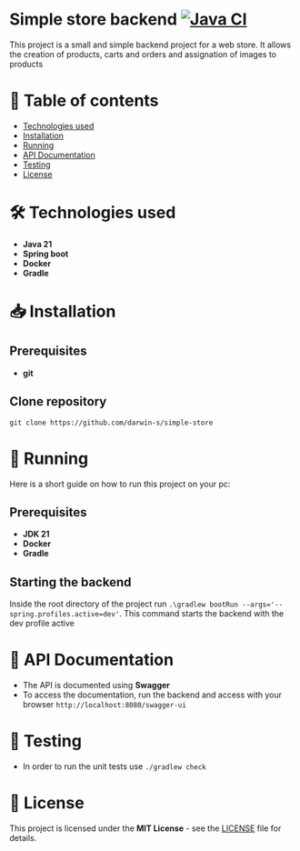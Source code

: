 # Simple store backend [![Java CI](https://github.com/darwin-s/simple-store/actions/workflows/gradle.yml/badge.svg)](https://github.com/darwin-s/simple-store/actions/workflows/gradle.yml)
This  project is a small and simple backend project for a web store. It allows 
the creation of products, carts and orders and assignation of images to
products

# 📜 Table of contents
- [Technologies used](#-technologies-used)
- [Installation](#-installation)
- [Running](#-running)
- [API Documentation](#-api-documentation)
- [Testing](#-testing)
- [License](#-license)

# 🛠️ Technologies used
- **Java 21**
- **Spring boot**
- **Docker**
- **Gradle**

# 📥 Installation
## Prerequisites
- **git**
## Clone repository
``
git clone https://github.com/darwin-s/simple-store
``

# 🚀 Running
Here is a short guide on how to run this project on your pc:
## Prerequisites
- **JDK 21**
- **Docker**
- **Gradle**
## Starting the backend
Inside the root directory of the project run
``.\gradlew bootRun --args='--spring.profiles.active=dev'``.
This command starts the backend with the dev profile active

# 📡 API Documentation
- The API is documented using **Swagger**
- To access the documentation, run the backend and access with your browser
  ``http://localhost:8080/swagger-ui``

# 🧪 Testing
- In order to run the unit tests use
  ``./gradlew check``

# 📜 License
This project is licensed under the **MIT License** - see the [LICENSE](LICENSE) file for details.